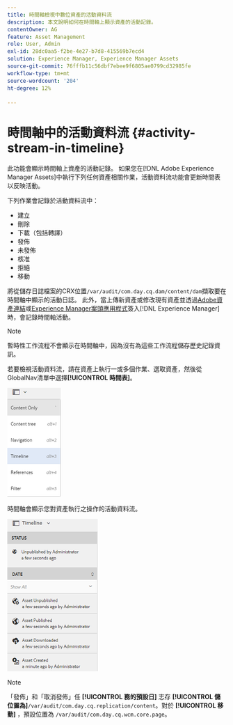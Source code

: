 ```yaml
---
title: 時間軸檢視中數位資產的活動資料流
description: 本文說明如何在時間軸上顯示資產的活動記錄。
contentOwner: AG
feature: Asset Management
role: User, Admin
exl-id: 28dc0aa5-f2be-4e27-b7d8-415569b7ecd4
solution: Experience Manager, Experience Manager Assets
source-git-commit: 76fffb11c56dbf7ebee9f6805ae0799cd32985fe
workflow-type: tm+mt
source-wordcount: '204'
ht-degree: 12%

---
```


# 時間軸中的活動資料流 {#activity-stream-in-timeline}

此功能會顯示時間軸上資產的活動記錄。 如果您在[!DNL Adobe Experience Manager Assets]中執行下列任何資產相關作業，活動資料流功能會更新時間表以反映活動。

下列作業會記錄於活動資料流中：

* 建立
* 刪除
* 下載（包括轉譯）
* 發佈
* 未發佈
* 核准
* 拒絕
* 移動

將從儲存日誌檔案的CRX位置`/var/audit/com.day.cq.dam/content/dam`擷取要在時間軸中顯示的活動日誌。 此外，當上傳新資產或修改現有資產並透過[Adobe資產連結](https://helpx.adobe.com/tw/enterprise/admin-guide.html/enterprise/using/manage-assets-using-adobe-asset-link.ug.html)或[Experience Manager案頭應用程式](https://experienceleague.adobe.com/docs/experience-manager-desktop-app/using/release-notes.html?lang=zh-Hant)簽入[!DNL Experience Manager]時，會記錄時間軸活動。

>[!NOTE]
>
>暫時性工作流程不會顯示在時間軸中，因為沒有為這些工作流程儲存歷史記錄資訊。

若要檢視活動資料流，請在資產上執行一或多個作業、選取資產，然後從GlobalNav清單中選擇&#x200B;**[!UICONTROL 時間表]**。

![時間表–2](assets/timeline-2.png)

時間軸會顯示您對資產執行之操作的活動資料流。

![活動資料流](assets/activity_stream.png)

>[!NOTE]
>
>「發佈」和「取消發佈」任 **[!UICONTROL 務的預設日]** 志存 **[!UICONTROL 儲位置為]**`/var/audit/com.day.cq.replication/content`。對於 **[!UICONTROL 移動]** ，預設位置為 `/var/audit/com.day.cq.wcm.core.page`。
